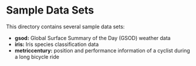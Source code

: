 
# Sample Data Sets

This directory contains several sample data sets:

* **gsod:** Global Surface Summary of the Day (GSOD) weather data
* **iris:** Iris species classification data
* **metriccentury:** position and performance information of a cyclist during a long bicycle ride

